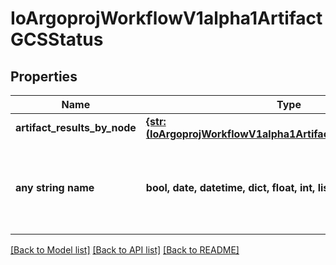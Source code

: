 # IoArgoprojWorkflowV1alpha1ArtifactGCSStatus


## Properties
Name | Type | Description | Notes
------------ | ------------- | ------------- | -------------
**artifact_results_by_node** | [**{str: (IoArgoprojWorkflowV1alpha1ArtifactResultNodeStatus,)}**](IoArgoprojWorkflowV1alpha1ArtifactResultNodeStatus.md) |  | [optional] 
**any string name** | **bool, date, datetime, dict, float, int, list, str, none_type** | any string name can be used but the value must be the correct type | [optional]

[[Back to Model list]](../README.md#documentation-for-models) [[Back to API list]](../README.md#documentation-for-api-endpoints) [[Back to README]](../README.md)


